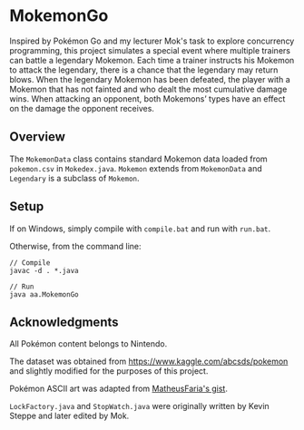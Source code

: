 # MokemonGo
Inspired by Pokémon Go and my lecturer Mok's task to explore concurrency programming, this project simulates a special event where multiple trainers can battle a legendary Mokemon. Each time a trainer instructs his Mokemon to attack the legendary, there is a chance that the legendary may return blows. When the legendary Mokemon has been defeated, the player with a Mokemon that has not fainted and who dealt the most cumulative damage wins. When attacking an opponent, both Mokemons’ types have an effect on the damage the opponent receives.

## Overview
The `MokemonData` class contains standard Mokemon data loaded from `pokemon.csv` in `Mokedex.java`. `Mokemon` extends from `MokemonData` and `Legendary` is a subclass of `Mokemon`.

## Setup
If on Windows, simply compile with `compile.bat` and run with `run.bat`.

Otherwise, from the command line:
```
// Compile
javac -d . *.java

// Run
java aa.MokemonGo
```

## Acknowledgments
All Pokémon content belongs to Nintendo.

The dataset was obtained from https://www.kaggle.com/abcsds/pokemon and slightly modified for the purposes of this project.

Pokémon ASCII art was adapted from [MatheusFaria's gist](https://gist.github.com/MatheusFaria/4cbb8b6dbe33fd5605cf8b8f7130ba6d).

`LockFactory.java` and `StopWatch.java` were originally written by Kevin Steppe and later edited by Mok.